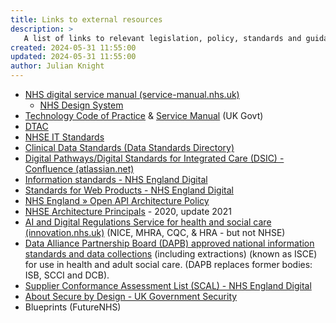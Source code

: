 ```yaml
---
title: Links to external resources
description: >
   A list of links to relevant legislation, policy, standards and guidance. Used to help populate more detailed pages.
created: 2024-05-31 11:55:00
updated: 2024-05-31 11:55:00
author: Julian Knight
---
```


* [NHS digital service manual (service-manual.nhs.uk)](https://service-manual.nhs.uk/)
  * [NHS Design System](https://service-manual.nhs.uk/design-system)
* [Technology Code of Practice](https://www.gov.uk/guidance/the-technology-code-of-practice) & [Service Manual](https://www.gov.uk/service-manual/design) (UK Govt)
* [DTAC](https://transform.england.nhs.uk/key-tools-and-info/digital-technology-assessment-criteria-dtac/)
* [NHSE IT Standards](https://nhsengland.github.io/it-standards)
* [Clinical Data Standards (Data Standards Directory)](https://data.standards.nhs.uk/)
* [Digital Pathways/Digital Standards for Integrated Care (DSIC) - Confluence (atlassian.net)](https://nhse-dsic.atlassian.net/wiki/spaces/DPL/overview)
* [Information standards - NHS England Digital](https://digital.nhs.uk/data-and-information/information-standards)
* [Standards for Web Products - NHS England Digital](https://digital.nhs.uk/about-nhs-digital/standards-for-web-products)
* [NHS England » Open API Architecture Policy](https://www.england.nhs.uk/publication/open-api-architecture-policy/)
* [NHSE Architecture Principals](https://digital.nhs.uk/developer/architecture/principles) - 2020, update 2021
* [AI and Digital Regulations Service for health and social care (innovation.nhs.uk)](https://digitalregulations.innovation.nhs.uk/) (NICE, MHRA, CQC, & HRA - but not NHSE)
* [Data Alliance Partnership Board (DAPB) approved national information standards and data collections](https://digital.nhs.uk/data-and-information/information-standards/information-standards-and-data-collections-including-extractions/publications-and-notifications/standards-and-collections) (including extractions) (known as ISCE) for use in health and adult social care. (DAPB replaces former bodies: ISB, SCCI and DCB).
* [Supplier Conformance Assessment List (SCAL) - NHS England Digital](https://digital.nhs.uk/services/spine/spine-mini-service-provider-for-personal-demographics-service/supplier-conformance-assessment-list-scal)
* [About Secure by Design - UK Government Security](https://www.security.gov.uk/guidance/secure-by-design/about/)
* Blueprints (FutureNHS)
